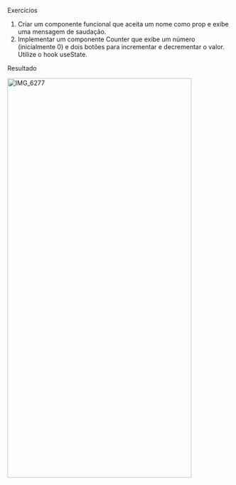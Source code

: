 Exercícios

1) Criar um componente funcional que aceita um nome como prop e exibe uma mensagem de saudação.
2) Implementar um componente Counter que exibe um número (inicialmente 0) e dois botões para incrementar e decrementar o valor. Utilize o hook useState.

Resultado

<img width="414" height="896" alt="IMG_6277" src="https://github.com/user-attachments/assets/6bc67f96-a85f-4e0c-80b2-73fdd429d601" />
